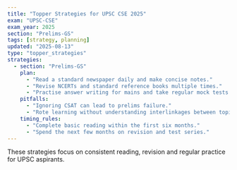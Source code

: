 ```yaml
---
title: "Topper Strategies for UPSC CSE 2025"
exam: "UPSC-CSE"
exam_year: 2025
section: "Prelims-GS"
tags: [strategy, planning]
updated: "2025-08-13"
type: "topper_strategies"
strategies:
  - section: "Prelims-GS"
    plan:
      - "Read a standard newspaper daily and make concise notes."
      - "Revise NCERTs and standard reference books multiple times."
      - "Practise answer writing for mains and take regular mock tests for prelims."
    pitfalls:
      - "Ignoring CSAT can lead to prelims failure."
      - "Rote learning without understanding interlinkages between topics."
    timing_rules:
      - "Complete basic reading within the first six months."
      - "Spend the next few months on revision and test series."
---
```


These strategies focus on consistent reading, revision and regular practice for UPSC aspirants.